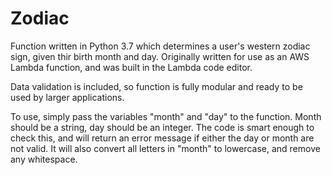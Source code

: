 # Zodiac
Function written in Python 3.7 which determines a user's western zodiac sign, given thir birth month and day. Originally written for use
as an AWS Lambda function, and was built in the Lambda code editor.

Data validation is included, so function is fully modular and ready to be used by larger applications.

To use, simply pass the variables "month" and "day" to the function. Month should be a string, day should be an integer. The code is 
smart enough to check this, and will return an error message if either the day or month are not valid. It will also
convert all letters in "month" to lowercase, and remove any whitespace. 
